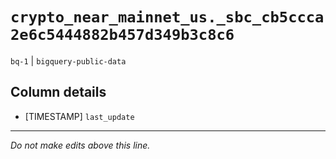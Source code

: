# `crypto_near_mainnet_us._sbc_cb5ccca2e6c5444882b457d349b3c8c6`
`bq-1` | `bigquery-public-data`

## Column details
* [TIMESTAMP] `last_update`

-------------------------------------------------------------------------------
*Do not make edits above this line.*
